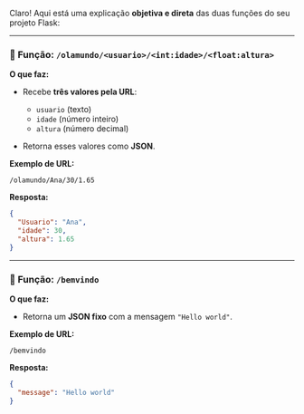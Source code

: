 Claro! Aqui está uma explicação **objetiva e direta** das duas funções do seu projeto Flask:

---

### 🔹 Função: `/olamundo/<usuario>/<int:idade>/<float:altura>`

**O que faz:**

* Recebe **três valores pela URL**:

  * `usuario` (texto)
  * `idade` (número inteiro)
  * `altura` (número decimal)
* Retorna esses valores como **JSON**.

**Exemplo de URL:**

```
/olamundo/Ana/30/1.65
```

**Resposta:**

```json
{
  "Usuario": "Ana",
  "idade": 30,
  "altura": 1.65
}
```

---

### 🔹 Função: `/bemvindo`

**O que faz:**

* Retorna um **JSON fixo** com a mensagem `"Hello world"`.

**Exemplo de URL:**

```
/bemvindo
```

**Resposta:**

```json
{
  "message": "Hello world"
}
```

